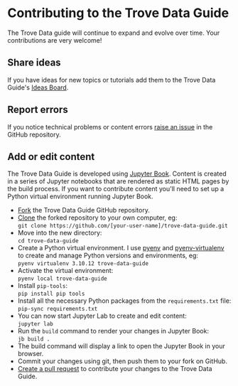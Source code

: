 # Contributing to the Trove Data Guide

The Trove Data guide will continue to expand and evolve over time. Your contributions are very welcome!

## Share ideas

If you have ideas for new topics or tutorials add them to the Trove Data Guide's [Ideas Board](https://github.com/wragge/trove-data-guide/discussions).

## Report errors

If you notice technical problems or content errors [raise an issue](https://github.com/wragge/trove-data-guide/issues) in the GitHub repository.

## Add or edit content

The Trove Data Guide is developed using [Jupyter Book](https://jupyterbook.org/en/latest/intro.html). Content is created in a series of Jupyter notebooks that are rendered as static HTML pages by the build process. If you want to contribute content you'll need to set up a Python virtual environment running Jupyter Book.

* [Fork](https://docs.github.com/en/get-started/quickstart/fork-a-repo) the Trove Data Guide GitHub repository.
* [Clone](https://docs.github.com/en/repositories/creating-and-managing-repositories/cloning-a-repository) the forked repository to your own computer, eg:    
  `git clone https://github.com/[your-user-name]/trove-data-guide.git`
* Move into the new directory:    
   `cd trove-data-guide`
* Create a Python virtual environment. I use [pyenv](https://github.com/pyenv/pyenv) and [pyenv-virtualenv](https://github.com/pyenv/pyenv-virtualenv) to create and manage Python versions and environments, eg:    
  `pyenv virtualenv 3.10.12 trove-data-guide`
* Activate the virtual environment:    
  `pyenv local trove-data-guide`
* Install `pip-tools`:    
  `pip install pip tools`
* Install all the necessary Python packages from the `requirements.txt` file:    
  `pip-sync requirements.txt`
* You can now start Jupyter Lab to create and edit content:    
  `jupyter lab`
* Run the `build` command to render your changes in Jupyter Book:    
  `jb build .`
* The build command will display a link to open the Jupyter Book in your browser.
* Commit your changes using git, then push them to your fork on GitHub.
* [Create a pull request](https://docs.github.com/en/pull-requests/collaborating-with-pull-requests/proposing-changes-to-your-work-with-pull-requests/creating-a-pull-request-from-a-fork) to contribute your changes to the Trove Data Guide.

